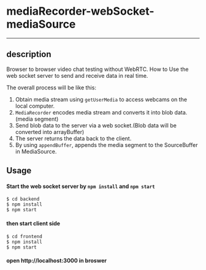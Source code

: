 # mediaRecorder-webSocket-mediaSource
------------

## description

Browser to browser video chat testing without WebRTC.
How to Use the web socket server to send and receive data in real time.

The overall process will be like this:

1. Obtain media stream using `getUserMedia` to access webcams on the local computer.
2. `MediaRecorder` encodes media stream and converts it into blob data.(media segment)
3. Send blob data to the server via a web socket.(Blob data will be converted into arrayBuffer)
4. The server returns the data back to the client.
5. By using `appendBuffer`, appends the media segment to the SourceBuffer in MediaSource.


## Usage

#### Start the web socket server by `npm install` and `npm start`
```
$ cd backend
$ npm install
$ npm start
```

#### then start client side
```
$ cd frontend
$ npm install
$ npm start
```

#### open http://localhost:3000 in broswer


